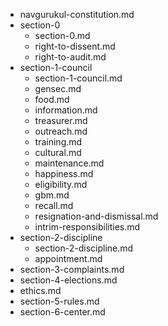 - navgurukul-constitution.md
- section-0
	- section-0.md
	- right-to-dissent.md
	- right-to-audit.md
- section-1-council
	- section-1-council.md
	- gensec.md
	- food.md
	- information.md
	- treasurer.md
	- outreach.md
	- training.md
	- cultural.md
	- maintenance.md
	- happiness.md
	- eligibility.md
	- gbm.md
	- recall.md
	- resignation-and-dismissal.md
	- intrim-responsibilities.md
- section-2-discipline
	- section-2-discipline.md
	- appointment.md
- section-3-complaints.md
- section-4-elections.md
- ethics.md
- section-5-rules.md
- section-6-center.md
